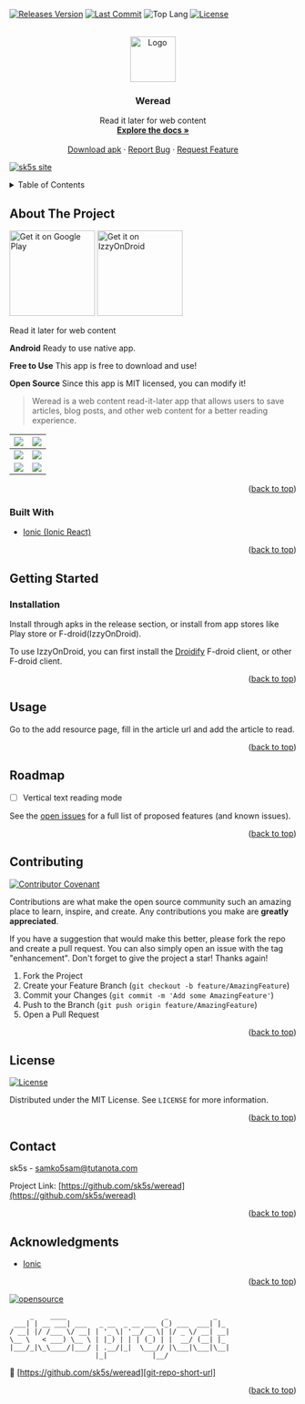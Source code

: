 <!--
*** Thanks for checking out the Best-README-Template. If you have a suggestion
*** that would make this better, please fork the repo and create a pull request
*** or simply open an issue with the tag "enhancement".
*** Don't forget to give the project a star!
*** Thanks again! Now go create something AMAZING! :D
-->

<!-- PROJECT SHIELDS -->
<!--
*** I'm using markdown "reference style" links for readability.
*** Reference links are enclosed in brackets [ ] instead of parentheses ( ).
*** See the bottom of this document for the declaration of the reference variables
*** for contributors-url, forks-url, etc. This is an optional, concise syntax you may use.
*** https://www.markdownguide.org/basic-syntax/#reference-style-links
-->

[![Releases Version][releases-version-shield]][releases-version-url]
[![Last Commit][last-commit-shield]][last-commit-url]
![Top Lang][top-languages-shield]
[![License][license-shield]][license-url]

<!-- PROJECT LOGO -->
<br />
<div align="center">
  <a href="https://github.com/sk5s/weread">
    <img src="https://weread.sk5s.cyou/weread-logo.png" alt="Logo" width="80" height="80">
  </a>

<h3 align="center">Weread</h3>

  <p align="center">
    Read it later for web content
    <br />
    <a href="https://github.com/sk5s/weread#readme"><strong>Explore the docs »</strong></a>
    <br />
    <br />
    <a href="https://github.com/sk5s/weread/releases">Download apk</a>
    ·
    <a href="https://github.com/sk5s/weread/issues">Report Bug</a>
    ·
    <a href="https://github.com/sk5s/weread/issues">Request Feature</a>
  </p>
</div>

<div id="top"></div>

[![sk5s site](https://sk5s.cyou/sk5s/img/sk5s-project-bar.png)](https://sk5s.com/)

<!-- TABLE OF CONTENTS -->
<details>
  <summary>Table of Contents</summary>
  <ol>
    <li>
      <a href="#about-the-project">About The Project</a>
      <ul>
        <li><a href="#built-with">Built With</a></li>
      </ul>
    </li>
    <li>
      <a href="#getting-started">Getting Started</a>
      <ul>
        <li><a href="#installation">Installation</a></li>
      </ul>
    </li>
    <li><a href="#usage">Usage</a></li>
    <li><a href="#roadmap">Roadmap</a></li>
    <li><a href="#contributing">Contributing</a></li>
    <li><a href="#license">License</a></li>
    <li><a href="#contact">Contact</a></li>
    <li><a href="#acknowledgments">Acknowledgments</a></li>
  </ol>
</details>

<!-- ABOUT THE PROJECT -->

## About The Project

<a target="_blank" href='https://play.google.com/store/apps/details?id=cyou.sk5s.app.weread'><img alt='Get it on Google Play' src='https://play.google.com/intl/en_us/badges/static/images/badges/en_badge_web_generic.png' width="150px"/></a>
<a target="_blank" href='https://apt.izzysoft.de/fdroid/index/apk/cyou.sk5s.app.weread'><img alt='Get it on IzzyOnDroid' src='https://sk5s.cyou/countdate-landing/assets/img/IzzyOnDroid.png' width="150px"/></a>

Read it later for web content

**Android**
Ready to use native app.

**Free to Use**
This app is free to download and use!

**Open Source**
Since this app is MIT licensed, you can modify it!

> Weread is a web content read-it-later app that allows users to save articles, blog posts, and other web content for a better reading experience.

|![](https://raw.githubusercontent.com/sk5s/weread/main/fastlane/metadata/android/en-US/images/phoneScreenshots/1.jpg)|![](https://raw.githubusercontent.com/sk5s/weread/main/fastlane/metadata/android/en-US/images/phoneScreenshots/2.jpg)|
| ----------- | ----------- |
|![](https://raw.githubusercontent.com/sk5s/weread/main/fastlane/metadata/android/en-US/images/phoneScreenshots/3.jpg)|![](https://raw.githubusercontent.com/sk5s/weread/main/fastlane/metadata/android/en-US/images/phoneScreenshots/4.jpg)|
|![](https://raw.githubusercontent.com/sk5s/weread/main/fastlane/metadata/android/en-US/images/phoneScreenshots/5.jpg)|![](https://raw.githubusercontent.com/sk5s/weread/main/fastlane/metadata/android/en-US/images/phoneScreenshots/6.jpg)|

<p align="right">(<a href="#top">back to top</a>)</p>

### Built With

- [Ionic (Ionic React)](https://ionicframework.com/)

<p align="right">(<a href="#top">back to top</a>)</p>

<!-- GETTING STARTED -->

## Getting Started

### Installation

Install through apks in the release section, or install from app stores like Play store or F-droid(IzzyOnDroid).

To use IzzyOnDroid, you can first install the [Droidify](https://github.com/Droid-ify/client/releases) F-droid client, or other F-droid client. 

<p align="right">(<a href="#top">back to top</a>)</p>

<!-- USAGE EXAMPLES -->

## Usage

Go to the add resource page, fill in the article url and add the article to read.

<p align="right">(<a href="#top">back to top</a>)</p>

<!-- ROADMAP -->

## Roadmap

- [ ] Vertical text reading mode

See the [open issues](https://github.com/sk5s/weread/issues) for a full list of proposed features (and known issues).

<p align="right">(<a href="#top">back to top</a>)</p>

<!-- CONTRIBUTING -->

## Contributing

[![Contributor Covenant](https://img.shields.io/badge/Contributor%20Covenant-2.1-4baaaa.svg?style=for-the-badge)](CODE_OF_CONDUCT.md)

Contributions are what make the open source community such an amazing place to learn, inspire, and create. Any contributions you make are **greatly appreciated**.

If you have a suggestion that would make this better, please fork the repo and create a pull request. You can also simply open an issue with the tag "enhancement".
Don't forget to give the project a star! Thanks again!

1. Fork the Project
2. Create your Feature Branch (`git checkout -b feature/AmazingFeature`)
3. Commit your Changes (`git commit -m 'Add some AmazingFeature'`)
4. Push to the Branch (`git push origin feature/AmazingFeature`)
5. Open a Pull Request

<p align="right">(<a href="#top">back to top</a>)</p>

<!-- LICENSE -->

## License

[![License][license-shield]][license-url]

Distributed under the MIT License. See `LICENSE` for more information.

<p align="right">(<a href="#top">back to top</a>)</p>

<!-- CONTACT -->

## Contact

sk5s - samko5sam@tutanota.com

Project Link: [https://github.com/sk5s/weread](https://github.com/sk5s/weread)

<p align="right">(<a href="#top">back to top</a>)</p>

<!-- ACKNOWLEDGMENTS -->

## Acknowledgments

- [Ionic](https://ionicframework.com)

<p align="right">(<a href="#top">back to top</a>)</p>

<!-- MARKDOWN LINKS & IMAGES -->
<!-- https://www.markdownguide.org/basic-syntax/#reference-style-links -->

[![opensource](https://forthebadge.com/images/badges/open-source.svg)](https://sk5s.com/)

```
     _    ____                        _           _
 ___| | __ ___| ___   _ __  _ __ ___ (_) ___  ___| |_
/ __| |/ /___ \/ __| | '_ \| '__/ _ \| |/ _ \/ __| __|
\__ \   < ___) \__ \ | |_) | | | (_) | |  __/ (__| |_
|___/_|\_\____/|___/ | .__/|_|  \___// |\___|\___|\__|
                     |_|           |__/
```

🔗 [https://github.com/sk5s/weread][git-repo-short-url]

<p align="right">(<a href="#top">back to top</a>)</p>

[releases-version-shield]: https://img.shields.io/github/v/release/sk5s/weread?style=for-the-badge
[releases-version-url]: https://github.com/sk5s/weread/releases
[last-commit-shield]: https://img.shields.io/github/last-commit/sk5s/weread?style=for-the-badge
[last-commit-url]: https://github.com/sk5s/weread/commits
[top-languages-shield]: https://img.shields.io/github/languages/top/sk5s/weread?style=for-the-badge
[uptime-shield]: https://img.shields.io/endpoint?url=https://raw.githubusercontent.com/sk5s/uptime/master/api/countdate-website/uptime.json&style=for-the-badge
[uptime-url]: https://uptime.sk5s.cyou/history/countdate-website
[response-time-shield]: https://img.shields.io/endpoint?url=https://raw.githubusercontent.com/sk5s/uptime/master/api/countdate-website/response-time.json&style=for-the-badge
[response-time-url]: https://uptime.sk5s.cyou/history/countdate-website
[license-shield]: https://img.shields.io/github/license/sk5s/weread.svg?style=for-the-badge
[license-url]: https://github.com/sk5s/weread/blob/main/LICENSE
[product-screenshot]: fastlane/metadata/android/en-US/images/phoneScreenshots/1.jpg
[git-repo-short-url]: https://github.com/sk5s/weread

<!--
1. My repo: weread
2. Uptime: countdate-website
-->
